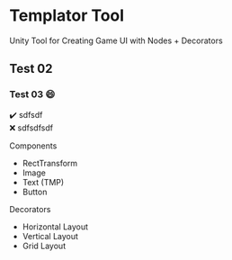 # Templator Tool
Unity Tool for Creating Game UI with Nodes + Decorators

## Test 02

### Test 03 :smile:
:heavy_check_mark: sdfsdf <br>
:x: sdfsdfsdf

Components
  * RectTransform
  * Image
  * Text (TMP)
  * Button

Decorators
  * Horizontal Layout
  * Vertical Layout
  * Grid Layout
